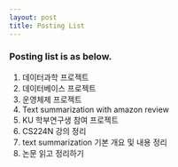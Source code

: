 ```yaml
---
layout: post
title: Posting List
---
```


### Posting list is as below.





1. 데이터과학 프로젝트<br>
2. 데이터베이스 프로젝트<br>
3. 운영체제 프로젝트<br>
4. Text summarization with amazon review<br>
5. KU 학부연구생 참여 프로젝트<br>
6. CS224N 강의 정리<br>
7. text summarization 기본 개요 및 내용 정리<br>
8. 논문 읽고 정리하기<br>
